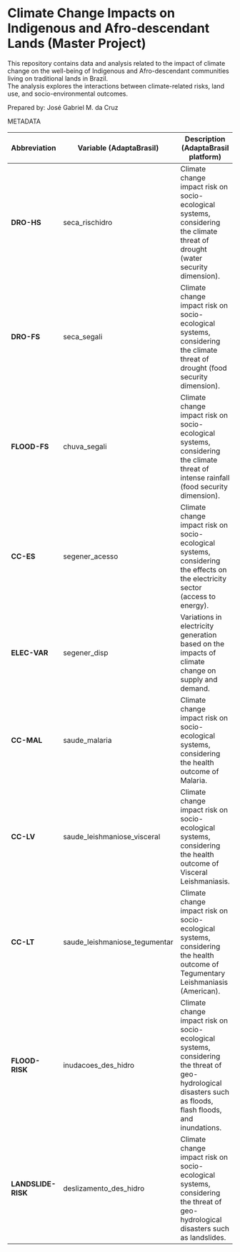 # Climate Change Impacts on Indigenous and Afro-descendant Lands (Master Project)

This repository contains data and analysis related to the impact of climate change on the well-being of Indigenous and Afro-descendant communities living on traditional lands in Brazil.  
The analysis explores the interactions between climate-related risks, land use, and socio-environmental outcomes.  

Prepared by: José Gabriel M. da Cruz

METADATA

| Abbreviation       | Variable (AdaptaBrasil)       | Description (AdaptaBrasil platform)                                                                                                                                       |
| ------------------ | ----------------------------- | ----------------------------------------------------------------------------------------------------------------------------------------------------------- |
| **DRO-HS**         | seca_rischidro                | Climate change impact risk on socio-ecological systems, considering the climate threat of drought (water security dimension).                               |
| **DRO-FS**         | seca_segali                   | Climate change impact risk on socio-ecological systems, considering the climate threat of drought (food security dimension).                                |
| **FLOOD-FS**       | chuva_segali                  | Climate change impact risk on socio-ecological systems, considering the climate threat of intense rainfall (food security dimension).                       |
| **CC-ES**          | segener_acesso                | Climate change impact risk on socio-ecological systems, considering the effects on the electricity sector (access to energy).                               |
| **ELEC-VAR**       | segener_disp                  | Variations in electricity generation based on the impacts of climate change on supply and demand.                                                           |
| **CC-MAL**         | saude_malaria                 | Climate change impact risk on socio-ecological systems, considering the health outcome of Malaria.                                                          |
| **CC-LV**          | saude_leishmaniose_visceral   | Climate change impact risk on socio-ecological systems, considering the health outcome of Visceral Leishmaniasis.                                           |
| **CC-LT**          | saude_leishmaniose_tegumentar | Climate change impact risk on socio-ecological systems, considering the health outcome of Tegumentary Leishmaniasis (American).                             |
| **FLOOD-RISK**     | inudacoes_des_hidro           | Climate change impact risk on socio-ecological systems, considering the threat of geo-hydrological disasters such as floods, flash floods, and inundations. |
| **LANDSLIDE-RISK** | deslizamento_des_hidro        | Climate change impact risk on socio-ecological systems, considering the threat of geo-hydrological disasters such as landslides.                            |
